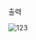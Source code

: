 출력

![123](https://user-images.githubusercontent.com/43127088/137593771-6d7f4984-3112-497e-a711-cee3cb8c2834.PNG)

